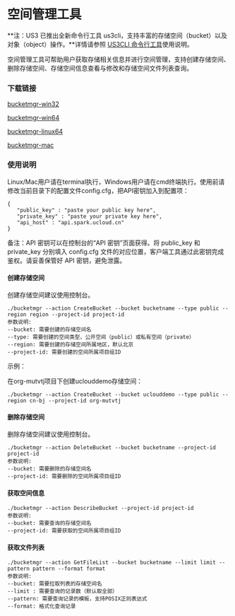 

# 空间管理工具

**注：US3 已推出全新命令行工具 us3cli，支持丰富的存储空间（bucket）以及对象（object）操作。**详情请参照 [US3CLI 命令行工具](/ufile/tools/tools/us3cli)使用说明。

空间管理工具可帮助用户获取存储相关信息并进行空间管理，支持创建存储空间、删除存储空间、存储空间信息查看与修改和存储空间文件列表查询。

### 下载链接

[bucketmgr-win32](http://tools.ufile.ucloud.com.cn/bucketmgr-win32.zip)

[bucketmgr-win64](http://tools.ufile.ucloud.com.cn/bucketmgr-win64.zip)

[bucketmgr-linux64](http://tools.ufile.ucloud.com.cn/bucketmgr-linux64.tar.gz)

[bucketmgr-mac](http://tools.ufile.ucloud.com.cn/bucketmgr-mac.tar.gz)

### 使用说明

Linux/Mac用户请在terminal执行，Windows用户请在cmd终端执行。使用前请修改当前目录下的配置文件config.cfg，把API密钥加入到配置项：

```
{
   "public_key" : "paste your public key here",
   "private_key" : "paste your private key here",
   "api_host" : "api.spark.ucloud.cn"  
}
```

备注：API 密钥可以在控制台的“API 密钥”页面获得。将 public\_key 和 private\_key 分别填入 config.cfg 文件的对应位置，客户端工具通过此密钥完成鉴权。请妥善保管好 API 密钥，避免泄露。

#### 创建存储空间

创建存储空间建议使用控制台。

```
./bucketmgr --action CreateBucket --bucket bucketname --type public --region region --project-id project-id
参数说明:
--bucket: 需要创建的存储空间名
--type: 需要创建的空间类型，公开空间（public）或私有空间（private）
--region: 需要创建的存储空间所属地区，默认北京
--project-id: 需要创建的空间所属项目组ID
```

示例：

在org-mutvtj项目下创建uclouddemo存储空间：

```
./bucketmgr --action CreateBucket --bucket uclouddemo --type public --region cn-bj --project-id org-mutvtj
```

#### 删除存储空间

删除存储空间建议使用控制台。

```
./bucketmgr --action DeleteBucket --bucket bucketname --project-id project-id
参数说明:
--bucket: 需要删除的存储空间名
--project-id: 需要删除的空间所属项目组ID
```

#### 获取空间信息

```
./bucketmgr --action DescribeBucket --project-id project-id
参数说明:
--bucket: 需要查询的存储空间名
--project-id: 需要获取的空间所属项目组ID
```

#### 获取文件列表

```
./bucketmgr --action GetFileList --bucket bucketname --limit limit --pattern pattern --format format
参数说明:
--bucket: 需要拉取列表的存储空间名
--limit : 需要查询的记录数（默认取全部）
--pattern: 需要查询记录的模板，支持POSIX正则表达式
--format: 格式化查询记录
```
